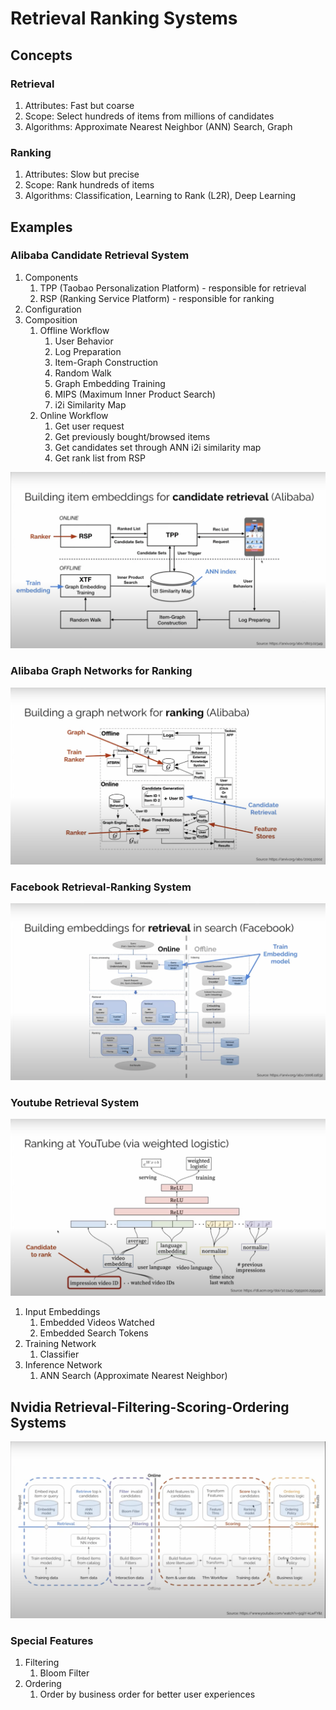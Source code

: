 # Retrieval Ranking Systems

## Concepts

### Retrieval

1. Attributes: Fast but coarse
2. Scope: Select hundreds of items from millions of candidates
3. Algorithms: Approximate Nearest Neighbor (ANN) Search, Graph

### Ranking

1. Attributes: Slow but precise
2. Scope: Rank hundreds of items
3. Algorithms: Classification, Learning to Rank (L2R), Deep Learning

## Examples

### Alibaba Candidate Retrieval System

1. Components
   1. TPP (Taobao Personalization Platform) - responsible for retrieval
   2. RSP (Ranking Service Platform) - responsible for ranking
2. Configuration
3. Composition
   1. Offline Workflow
      1. User Behavior
      2. Log Preparation
      3. Item-Graph Construction
      4. Random Walk
      5. Graph Embedding Training
      6. MIPS (Maximum Inner Product Search)
      7. i2i Similarity Map
   2. Online Workflow
      1. Get user request
      2. Get previously bought/browsed items
      3. Get candidates set through ANN i2i similarity map
      4. Get rank list from RSP

![Alibaba Candidate Retrieval System](./diagrams/designs-retrieval-co-alibaba.png)

### Alibaba Graph Networks for Ranking

![Alibaba Graph Networks for Ranking](./diagrams/designs-rank-co-alibaba.png)

### Facebook Retrieval-Ranking System

![Facebook Retrieval-Ranking System](./diagrams/designs-retrieval-rank-co-facebook.png)

### Youtube Retrieval System

![Youtube Retrieval System](./diagrams/modules-model-rank-co-youtube.png)

1. Input Embeddings
   1. Embedded Videos Watched
   2. Embedded Search Tokens
2. Training Network
   1. Classifier
3. Inference Network
   1. ANN Search (Approximate Nearest Neighbor)

## Nvidia Retrieval-Filtering-Scoring-Ordering Systems

![Nvidia Retrieval-Filtering-Scoring-Ordering Systems](./diagrams/designs-retrieval-rank-co-nvidia.png)

### Special Features

1. Filtering
   1. Bloom Filter
2. Ordering
   1. Order by business order for better user experiences
